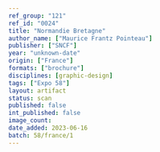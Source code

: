 ```yaml
---
ref_group: "121"
ref_id: "0024"
title: "Normandie Bretagne"
author_name: ["Maurice Frantz Pointeau"]
publisher: ["SNCF"]
year: "unknown-date"
origin: ["France"]
formats: ["brochure"]
disciplines: [graphic-design]
tags: ["Expo 58"]
layout: artifact
status: scan
published: false
int_published: false
image_count:
date_added: 2023-06-16
batch: 58/france/1
---
```

